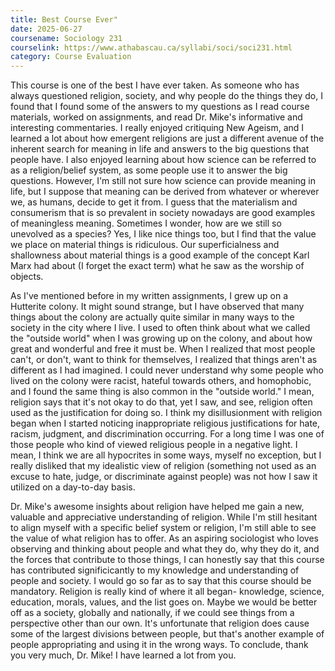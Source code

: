 ```yaml
---
title: Best Course Ever"
date: 2025-06-27
coursename: Sociology 231
courselink: https://www.athabascau.ca/syllabi/soci/soci231.html
category: Course Evaluation 
---
```

This course is one of the best I have ever taken. As someone who has always questioned religion, society, and why people do the things they do, I found that I found some of the answers to my questions as I read course materials, worked on assignments, and read Dr. Mike's informative and interesting commentaries. I really enjoyed critiquing New Ageism, and I learned a lot about how emergent religions are just a different avenue of the inherent search for meaning in life and answers to the big questions that people have. I also enjoyed learning about how science can be referred to as a religion/belief system, as some people use it to answer the big questions. However, I'm still not sure how science can provide meaning in life, but I suppose that meaning can be derived from whatever or wherever we, as humans, decide to get it from. I guess that the materialism and consumerism that is so prevalent in society nowadays are good examples of meaningless meaning. Sometimes I wonder, how are we still so unevolved as a species? Yes, I like nice things too, but I find that the value we place on material things is ridiculous. Our superficialness and shallowness about material things is a good example of the concept Karl Marx had about (I forget the exact term) what he saw as the worship of objects.

As I've mentioned before in my written assignments, I grew up on a Hutterite colony. It might sound strange, but I have observed that many things about the colony are actually quite similar in many ways to the society in the city where I live. I used to often think about what we called the "outside world" when I was growing up on the colony, and about how great and wonderful and free it must be. When I realized that most people can't, or don't, want to think for themselves, I realized that things aren't as different as I had imagined. I could never understand why some people who lived on the colony were racist, hateful towards others, and homophobic, and I found the same thing is also common in the "outside world." I mean, religion says that it's not okay to do that, yet I saw, and see,  religion often used as the justification for doing so. I think my disillusionment with religion began when I started noticing inappropriate religious justifications for hate, racism, judgment, and discrimination occurring. For a long time I was one of those people who kind of viewed religious people in a negative light. I mean, I think we are all hypocrites in some ways, myself no exception, but I really disliked that my idealistic view of religion (something not used as an excuse to hate, judge, or discriminate against people) was not how I saw it utilized on a day-to-day basis.

Dr. Mike's awesome insights about religion have helped me gain a new, valuable and appreciative understanding of religion. While I'm still hesitant to align myself with a specific belief system or religion, I'm still able to see the value of what religion has to offer. As an aspiring sociologist who loves observing and thinking about people and what they do, why they do it, and the forces that contribute to those things, I can honestly say that this course has contributed significicantly to my knowledge and understanding of people and society. I would go so far as to say that this course should be mandatory. Religion is really kind of where it all began- knowledge, science, education, morals, values, and the list goes on. Maybe we would be better off as a society, globally and nationally, if we could see things from a perspective other than our own. It's unfortunate that religion does cause some of the largest divisions between people, but that's another example of people appropriating and using it in the wrong ways. To conclude, thank you very much, Dr. Mike! I have learned a lot from you.
